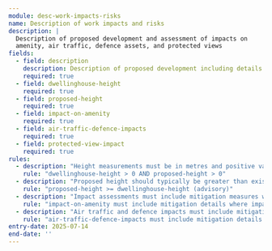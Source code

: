```yaml
---
module: desc-work-impacts-risks
name: Description of work impacts and risks
description: |
  Description of proposed development and assessment of impacts on
  amenity, air traffic, defence assets, and protected views
fields:
  - field: description
    description: Description of proposed development including details of proposed work and external appearance
    required: true
  - field: dwellinghouse-height
    required: true
  - field: proposed-height
    required: true
  - field: impact-on-amenity
    required: true
  - field: air-traffic-defence-impacts
    required: true
  - field: protected-view-impact
    required: true
rules:
  - description: "Height measurements must be in metres and positive values"
    rule: "dwellinghouse-height > 0 AND proposed-height > 0"
  - description: "Proposed height should typically be greater than existing height for additional storeys"
    rule: "proposed-height >= dwellinghouse-height (advisory)"
  - description: "Impact assessments must include mitigation measures where applicable"
    rule: "impact-on-amenity must include mitigation details where impacts identified"
  - description: "Air traffic and defence impacts must include mitigation measures where applicable"
    rule: "air-traffic-defence-impacts must include mitigation details where impacts identified"
entry-date: 2025-07-14
end-date: ''
---
```

